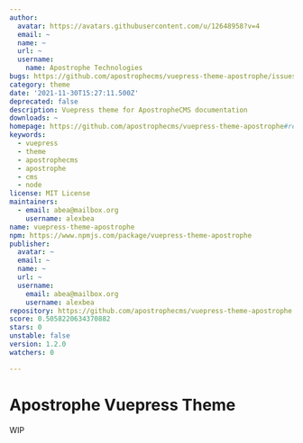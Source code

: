 ```yaml
---
author:
  avatar: https://avatars.githubusercontent.com/u/12648958?v=4
  email: ~
  name: ~
  url: ~
  username:
    name: Apostrophe Technologies
bugs: https://github.com/apostrophecms/vuepress-theme-apostrophe/issues
category: theme
date: '2021-11-30T15:27:11.500Z'
deprecated: false
description: Vuepress theme for ApostropheCMS documentation
downloads: ~
homepage: https://github.com/apostrophecms/vuepress-theme-apostrophe#readme
keywords:
  - vuepress
  - theme
  - apostrophecms
  - apostrophe
  - cms
  - node
license: MIT License
maintainers:
  - email: abea@mailbox.org
    username: alexbea
name: vuepress-theme-apostrophe
npm: https://www.npmjs.com/package/vuepress-theme-apostrophe
publisher:
  avatar: ~
  email: ~
  name: ~
  url: ~
  username:
    email: abea@mailbox.org
    username: alexbea
repository: https://github.com/apostrophecms/vuepress-theme-apostrophe
score: 0.5058220634370882
stars: 0
unstable: false
version: 1.2.0
watchers: 0

---
```


# Apostrophe Vuepress Theme

WIP

